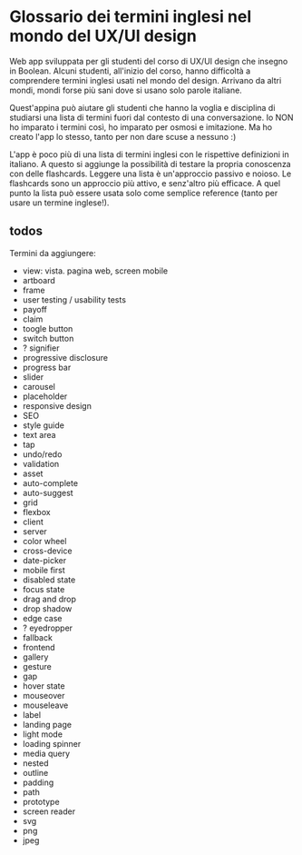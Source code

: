 # Glossario dei termini inglesi nel mondo del UX/UI design

Web app sviluppata per gli studenti del corso di UX/UI design che insegno in Boolean. Alcuni studenti, all'inizio del corso, hanno difficoltà a comprendere termini inglesi usati nel mondo del design. Arrivano da altri mondi, mondi forse più sani dove si usano solo parole italiane.

Quest'appina può aiutare gli studenti che hanno la voglia e disciplina di studiarsi una lista di termini fuori dal contesto di una conversazione. Io NON ho imparato i termini così, ho imparato per osmosi e imitazione. Ma ho creato l'app lo stesso, tanto per non dare scuse a nessuno :) 

L'app è poco più di una lista di termini inglesi con le rispettive definizioni in italiano. A questo si aggiunge la possibilità di testare la propria conoscenza con delle flashcards. Leggere una lista è un'approccio passivo e noioso. Le flashcards sono un approccio più attivo, e senz'altro più efficace. A quel punto la lista può essere usata solo come semplice reference (tanto per usare un termine inglese!).

## todos

Termini da aggiungere:

- view: vista. pagina web, screen mobile
- artboard
- frame
- user testing / usability tests
- payoff
- claim
- toogle button
- switch button
- ? signifier
- progressive disclosure
- progress bar
- slider
- carousel
- placeholder
- responsive design
- SEO
- style guide
- text area
- tap
- undo/redo
- validation
- asset
- auto-complete
- auto-suggest
- grid
- flexbox
- client
- server
- color wheel
- cross-device
- date-picker
- mobile first
- disabled state
- focus state
- drag and drop
- drop shadow
- edge case
- ? eyedropper
- fallback
- frontend
- gallery
- gesture
- gap
- hover state
- mouseover
- mouseleave
- label
- landing page
- light mode
- loading spinner
- media query
- nested
- outline
- padding
- path
- prototype
- screen reader
- svg
- png
- jpeg

